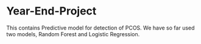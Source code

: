 # Year-End-Project
This contains Predictive model for detection of PCOS.
We have so far used two models, Random Forest and Logistic Regression.

